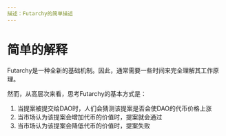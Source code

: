 ```yaml
---
描述：Futarchy的简单描述
---
```


# 简单的解释
Futarchy是一种全新的基础机制。因此，通常需要一些时间来完全理解其工作原理。

然而，从高层次来看，思考Futarchy的基本方式是：

1. 当提案被提交给DAO时，人们会猜测该提案是否会使DAO的代币价格上涨
2. 当市场认为该提案会增加代币的价值时，提案就会通过
3. 当市场认为该提案会降低代币的价值时，提案失败
